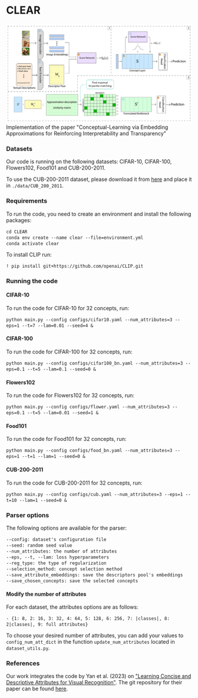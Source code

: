 # CLEAR
![Description of the image](./CLEAR.png)
Implementation of the paper "Conceptual-Learning via Embedding Approximations for Reinforcing Interpretability and Transparency"

### Datasets
Our code is running on the following datasets: CIFAR-10, CIFAR-100, Flowers102, Food101 and CUB-200-2011.

To use the CUB-200-2011 dataset, please download it from [here](https://www.kaggle.com/datasets/wenewone/cub2002011) and place it in `./data/CUB_200_2011`.

### Requirements
To run the code, you need to create an environment and install the following packages:
```
cd CLEAR
conda env create --name clear --file=environment.yml
conda activate clear
```
To install CLIP run:
```
! pip install git+https://github.com/openai/CLIP.git
```

### Running the code

#### CIFAR-10
To run the code for CIFAR-10 for 32 concepts, run:
```
python main.py --config configs/cifar10.yaml --num_attributes=3 --eps=1 --t=7 --lam=0.01 --seed=4 &
```
#### CIFAR-100
To run the code for CIFAR-100 for 32 concepts, run:
```
python main.py --config configs/cifar100_bn.yaml --num_attributes=3 --eps=0.1 --t=5 --lam=0.1 --seed=0 &
```
#### Flowers102
To run the code for Flowers102 for 32 concepts, run:
```
python main.py --config configs/flower.yaml --num_attributes=3 --eps=0.1 --t=5 --lam=0.01 --seed=1 &
```
#### Food101
To run the code for Food101 for 32 concepts, run:
```
python main.py --config configs/food_bn.yaml --num_attributes=3 --eps=1 --t=1 --lam=1 --seed=0 &
```
#### CUB-200-2011
To run the code for CUB-200-2011 for 32 concepts, run:
```
python main.py --config configs/cub.yaml --num_attributes=3 --eps=1 --t=10 --lam=1 --seed=0 &
```

### Parser options
The following options are available for the parser:

```
--config: dataset's configuration file
--seed: random seed value
--num_attributes: the number of attributes
--eps, --t, --lam: loss hyperparameters
--reg_type: the type of regularization
--selection_method: concept selection method
--save_attribute_embeddings: save the descriptors pool's embeddings
--save_chosen_concepts: save the selected concepts
```

#### Modify the number of attributes

For each dataset, the attributes options are as follows:
```
- {1: 8, 2: 16, 3: 32, 4: 64, 5: 128, 6: 256, 7: |classes|, 8: 2|classes|, 9: full attributes}
```
To choose your desired number of attributes, you can add your values to `config_num_att_dict` in the function `update_num_attributes` located in `dataset_utils.py`.

### References
Our work integrates the code by Yan et al. (2023) on ["Learning Concise and Descriptive Attributes for Visual Recognition"](https://arxiv.org/pdf/2308.03685). 
The git repository for their paper can be found [here](https://github.com/wangyu-ustc/LM4CV).
